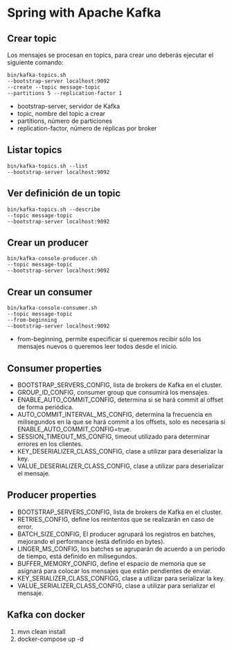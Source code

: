 # Spring with Apache Kafka

## Crear topic
Los mensajes se procesan en topics, para crear uno deberás ejecutar el siguiente comando:
````
bin/kafka-topics.sh 
--bootstrap-server localhost:9092
--create --topic message-topic
--partitions 5 --replication-factor 1
````

- bootstrap-server, servidor de Kafka
- topic, nombre del topic a crear
- partitions, número de particiones
- replication-factor, número de réplicas por broker

## Listar topics
````
bin/kafka-topics.sh --list
--bootstrap-server localhost:9092
````

## Ver definición de un topic
````
bin/kafka-topics.sh --describe
--topic message-topic
--bootstrap-server localhost:9092
````

## Crear un producer
````
bin/kafka-console-producer.sh 
--topic message-topic
--bootstrap-server localhost:9092
````

## Crear un consumer
````
bin/kafka-console-consumer.sh 
--topic message-topic
--from-beginning
--bootstrap-server localhost:9092
````

- from-beginning, permite especificar si queremos recibir sólo los mensajes nuevos o queremos leer todos desde el inicio.

## Consumer properties

- BOOTSTRAP_SERVERS_CONFIG, lista de brokers de Kafka en el cluster.
- GROUP_ID_CONFIG, consumer group que consumirá los mensajes.
- ENABLE_AUTO_COMMIT_CONFIG, determina si se hará commit al offset de forma periódica.
- AUTO_COMMIT_INTERVAL_MS_CONFIG, determina la frecuencia en milisegundos en la que se hará commit a los offsets, solo es necesaria si ENABLE_AUTO_COMMIT_CONFIG=true.
- SESSION_TIMEOUT_MS_CONFIG, timeout utilizado para determinar errores en los clientes.
- KEY_DESERIALIZER_CLASS_CONFIG, clase a utilizar para deserializar la key.
- VALUE_DESERIALIZER_CLASS_CONFIG, clase a utilizar para deserializar el mensaje.

## Producer properties

- BOOTSTRAP_SERVERS_CONFIG, lista de brokers de Kafka en el cluster.
- RETRIES_CONFIG, define los reintentos que se realizarán en caso de error.
- BATCH_SIZE_CONFIG, El producer agrupará los registros en batches, mejorando el performance (está definido en bytes).
- LINGER_MS_CONFIG, los batches se agruparán de acuerdo a un periodo de tiempo, está definido en milisegundos.
- BUFFER_MEMORY_CONFIG, define el espacio de memoria que se asignará para colocar los mensajes que están pendientes de enviar.
- KEY_SERIALIZER_CLASS_CONFIGG, clase a utilizar para serializar la key.
- VALUE_SERIALIZER_CLASS_CONFIG, clase a utilizar para serializar el mensaje.

## Kafka con docker

1. mvn clean install
2. docker-compose up -d